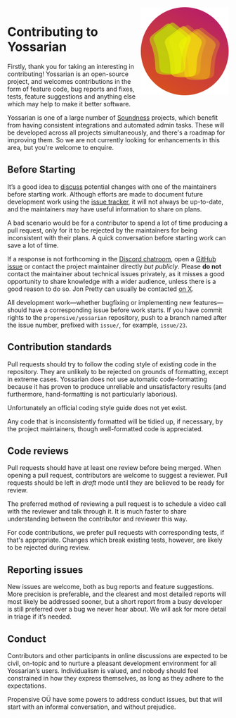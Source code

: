 <img src="/doc/images/200x200.png" align="right">

# Contributing to Yossarian

Firstly, thank you for taking an interesting in contributing! Yossarian is an
open-source project, and welcomes contributions in the form of feature code,
bug reports and fixes, tests, feature suggestions and anything else which may
help to make it better software.

Yossarian is one of a large number of
[Soundness](https://github.com/propensive/soundness/) projects, which benefit
from having consistent integrations and automated admin tasks. These will be
developed across all projects simultaneously, and there's a roadmap for
improving them. So we are not currently looking for enhancements in this area,
but you're welcome to enquire.

## Before Starting

It&rsquo;s a good idea to [discuss](https://discord.gg/MBUrkTgMnA) potential
changes with one of the maintainers before starting work. Although efforts are
made to document future development work using the [issue tracker](/issues), it
will not always be up-to-date, and the maintainers may have useful information
to share on plans.

A bad scenario would be for a contributor to spend a lot of time producing a
pull request, only for it to be rejected by the maintainers for being
inconsistent with their plans. A quick conversation before starting work can
save a lot of time.

If a response is not forthcoming in the [Discord
chatroom](https://discord.gg/MBUrkTgMnA), open a [GitHub
issue](https://github.com/propensive/yossarian/issues) or contact the project
maintainer directly _but publicly_. Please __do not__ contact the maintainer
about technical issues privately, as it misses a good opportunity to share
knowledge with a wider audience, unless there is a good reason to do so. Jon
Pretty can usually be contacted [on X](https://x.com/propensive).

All development work&mdash;whether bugfixing or implementing new
features&mdash;should have a corresponding issue before work starts. If you
have commit rights to the `propensive/yossarian` repository, push to a branch named
after the issue number, prefixed with `issue/`, for example, `issue/23`.

## Contribution standards

Pull requests should try to follow the coding style of existing code in the
repository. They are unlikely to be rejected on grounds of formatting, except
in extreme cases. Yossarian does not use automatic code-formatting because it
has proven to produce unreliable and unsatisfactory results (and furthermore,
hand-formatting is not particularly laborious).

Unfortunately an official coding style guide does not yet exist.

Any code that is inconsistently formatted will be tidied up, if necessary, by
the project maintainers, though well-formatted code is appreciated.

## Code reviews

Pull requests should have at least one review before being merged. When opening
a pull request, contributors are welcome to suggest a reviewer. Pull requests
should be left in _draft_ mode until they are believed to be ready for review.

The preferred method of reviewing a pull request is to schedule a video call
with the reviewer and talk through it. It is much faster to share understanding
between the contributor and reviewer this way.

For code contributions, we prefer pull requests with corresponding tests, if
that's appropriate. Changes which break existing tests, however, are likely to
be rejected during review.

## Reporting issues

New issues are welcome, both as bug reports and feature suggestions. More
precision is preferable, and the clearest and most detailed reports will most
likely be addressed sooner, but a short report from a busy developer is still
preferred over a bug we never hear about. We will ask for more detail in triage
if it&rsquo;s needed.

## Conduct

Contributors and other participants in online discussions are expected to be
civil, on-topic and to nurture a pleasant development environment for all
Yossarian&rsquo;s users. Individualism is valued, and nobody should feel
constrained in how they express themselves, as long as they adhere to the
expectations.

Propensive O&Uuml; have some powers to address conduct issues, but that will
start with an informal conversation, and without prejudice.

